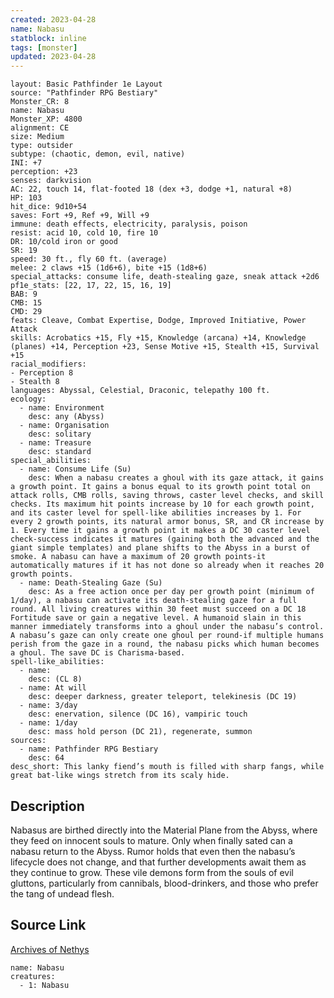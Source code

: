 ```yaml
---
created: 2023-04-28
name: Nabasu
statblock: inline
tags: [monster]
updated: 2023-04-28
---
```

```statblock
layout: Basic Pathfinder 1e Layout
source: "Pathfinder RPG Bestiary"
Monster_CR: 8
name: Nabasu
Monster_XP: 4800
alignment: CE
size: Medium
type: outsider
subtype: (chaotic, demon, evil, native)
INI: +7
perception: +23
senses: darkvision
AC: 22, touch 14, flat-footed 18 (dex +3, dodge +1, natural +8)
HP: 103
hit_dice: 9d10+54
saves: Fort +9, Ref +9, Will +9
immune: death effects, electricity, paralysis, poison
resist: acid 10, cold 10, fire 10
DR: 10/cold iron or good
SR: 19
speed: 30 ft., fly 60 ft. (average)
melee: 2 claws +15 (1d6+6), bite +15 (1d8+6)
special_attacks: consume life, death-stealing gaze, sneak attack +2d6
pf1e_stats: [22, 17, 22, 15, 16, 19]
BAB: 9
CMB: 15
CMD: 29
feats: Cleave, Combat Expertise, Dodge, Improved Initiative, Power Attack
skills: Acrobatics +15, Fly +15, Knowledge (arcana) +14, Knowledge (planes) +14, Perception +23, Sense Motive +15, Stealth +15, Survival +15
racial_modifiers:
- Perception 8
- Stealth 8
languages: Abyssal, Celestial, Draconic, telepathy 100 ft.
ecology:
  - name: Environment
    desc: any (Abyss)
  - name: Organisation
    desc: solitary
  - name: Treasure
    desc: standard
special_abilities:
  - name: Consume Life (Su)
    desc: When a nabasu creates a ghoul with its gaze attack, it gains a growth point. It gains a bonus equal to its growth point total on attack rolls, CMB rolls, saving throws, caster level checks, and skill checks. Its maximum hit points increase by 10 for each growth point, and its caster level for spell-like abilities increases by 1. For every 2 growth points, its natural armor bonus, SR, and CR increase by 1. Every time it gains a growth point it makes a DC 30 caster level check-success indicates it matures (gaining both the advanced and the giant simple templates) and plane shifts to the Abyss in a burst of smoke. A nabasu can have a maximum of 20 growth points-it automatically matures if it has not done so already when it reaches 20 growth points.
  - name: Death-Stealing Gaze (Su)
    desc: As a free action once per day per growth point (minimum of 1/day), a nabasu can activate its death-stealing gaze for a full round. All living creatures within 30 feet must succeed on a DC 18 Fortitude save or gain a negative level. A humanoid slain in this manner immediately transforms into a ghoul under the nabasu’s control. A nabasu’s gaze can only create one ghoul per round-if multiple humans perish from the gaze in a round, the nabasu picks which human becomes a ghoul. The save DC is Charisma-based.
spell-like_abilities:
  - name:
    desc: (CL 8)
  - name: At will
    desc: deeper darkness, greater teleport, telekinesis (DC 19)
  - name: 3/day
    desc: enervation, silence (DC 16), vampiric touch
  - name: 1/day
    desc: mass hold person (DC 21), regenerate, summon
sources:
  - name: Pathfinder RPG Bestiary
    desc: 64
desc_short: This lanky fiend’s mouth is filled with sharp fangs, while great bat-like wings stretch from its scaly hide.
```
## Description
Nabasus are birthed directly into the Material Plane from the Abyss, where they feed on innocent souls to mature. Only when finally sated can a nabasu return to the Abyss. Rumor holds that even then the nabasu’s lifecycle does not change, and that further developments await them as they continue to grow. These vile demons form from the souls of evil gluttons, particularly from cannibals, blood-drinkers, and those who prefer the tang of undead flesh.
## Source Link
[Archives of Nethys](https://aonprd.com/MonsterDisplay.aspx?ItemName=Nabasu)
```encounter-table
name: Nabasu
creatures:
  - 1: Nabasu
```
